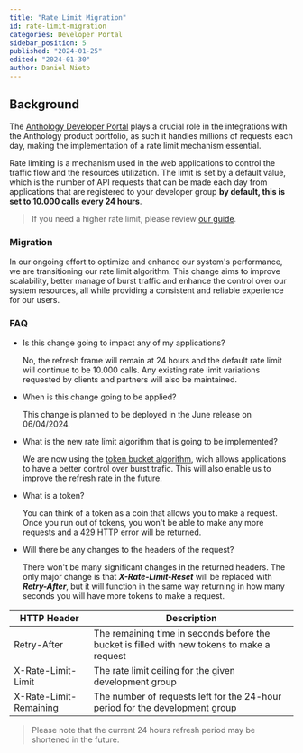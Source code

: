 ```yaml
---
title: "Rate Limit Migration"
id: rate-limit-migration
categories: Developer Portal
sidebar_position: 5
published: "2024-01-25"
edited: "2024-01-30"
author: Daniel Nieto
---
```


<VersioningTracker frontMatter={frontMatter}/>

## Background

The [Anthology Developer Portal](https://developer.anthology.com) plays a crucial role in the integrations with the Anthology product portfolio, as such it handles millions of requests each day, making the implementation of a rate limit mechanism essential.

Rate limiting is a mechanism used in the web applications to control the traffic flow and the resources utilization. The limit is set by a default value, which is the number of API requests that can be made each day from applications that are registered to your developer group **by default, this is set to 10.000 calls every 24 hours**.

> If you need a higher rate limit, please review [our guide](/docs/developer-portal/production-groups-rest-api-and-site-registration-limits).

### Migration

In our ongoing effort to optimize and enhance our system's performance, we are transitioning our rate limit algorithm. This change aims to improve scalability, better manage of burst traffic and enhance the control over our system resources, all while providing a consistent and reliable experience for our users.

### FAQ

- Is this change going to impact any of my applications?

  No, the refresh frame will remain at 24 hours and the default rate limit will continue to be 10.000 calls. Any existing rate limit variations requested by clients and partners will also be maintained.

- When is this change going to be applied?

  This change is planned to be deployed in the June release on 06/04/2024.

- What is the new rate limit algorithm that is going to be implemented?

  We are now using the [token bucket algorithm](https://medium.com/@yeshsurya/token-bucket-algorithm-a-flexible-approach-to-network-traffic-management-1baffc59c2f5), wich allows applications to have a better control over burst trafic. This will also enable us to improve the refresh rate in the future.

- What is a token?

  You can think of a token as a coin that allows you to make a request. Once you run out of tokens, you won't be able to make any more requests and a 429 HTTP error will be returned.

- Will there be any changes to the headers of the request?

  There won't be many significant changes in the returned headers. The only major change is that **_X-Rate-Limit-Reset_** will be replaced with **_Retry-After_**, but it will function in the same way returning in how many seconds you will have more tokens to make a request.

| HTTP Header            | Description                                                                                 |
| ---------------------- | ------------------------------------------------------------------------------------------- |
| Retry-After            | The remaining time in seconds before the bucket is filled with new tokens to make a request |
| X-Rate-Limit-Limit     | The rate limit ceiling for the given development group                                      |
| X-Rate-Limit-Remaining | The number of requests left for the 24-hour period for the development group                |

> Please note that the current 24 hours refresh period may be shortened in the future.

<AuthorBox frontMatter={frontMatter}/>
